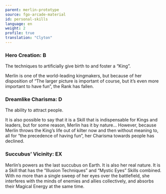 ```yaml
---
parent: merlin-prototype
source: fgo-arcade-material
id: personal-skills
language: en
weight: 2
profile: true
translation: "Clyton"
---
```


### Hero Creation: B

The techniques to artificially give birth to and foster a “King”.

Merlin is one of the world-leading kingmakers, but because of her disposition of “The larger picture is important of course, but it’s even more important to have fun”, the Rank has fallen.

### Dreamlike Charisma: D

The ability to attract people.

It is also possible to say that it is a Skill that is indispensable for Kings and leaders, but for some reason, Merlin has it by nature… However, because Merlin throws the King’s life out of kilter now and then without meaning to, all for “the precedence of having fun”, her Charisma towards people has declined.

### Succubus’ Vicinity: EX

Merlin’s powers as the last succubus on Earth. It is also her real nature. It is a Skill that has the “Illusion Techniques” and “Mystic Eyes” Skills combined. With no more than a single sweep of her eyes over the battlefield, she interferes with the minds of enemies and allies collectively, and absorbs their Magical Energy at the same time.
